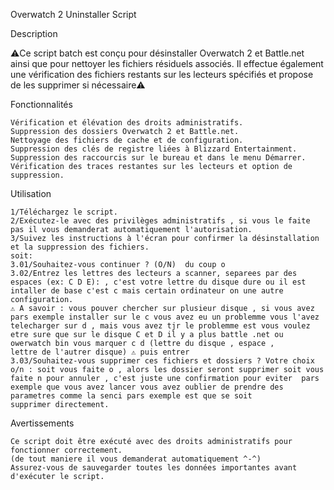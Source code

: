 Overwatch 2 Uninstaller Script

Description

⚠️Ce script batch est conçu pour désinstaller Overwatch 2 et Battle.net ainsi que pour nettoyer les fichiers résiduels associés. Il effectue également une vérification des fichiers restants sur les lecteurs spécifiés et propose de les supprimer si nécessaire⚠️

Fonctionnalités

    Vérification et élévation des droits administratifs.
    Suppression des dossiers Overwatch 2 et Battle.net.
    Nettoyage des fichiers de cache et de configuration.
    Suppression des clés de registre liées à Blizzard Entertainment.
    Suppression des raccourcis sur le bureau et dans le menu Démarrer.
    Vérification des traces restantes sur les lecteurs et option de suppression.

Utilisation

    1/Téléchargez le script.
    2/Exécutez-le avec des privilèges administratifs , si vous le faite pas il vous demanderat automatiquement l'autorisation.
    3/Suivez les instructions à l'écran pour confirmer la désinstallation et la suppression des fichiers.
    soit:
    3.01/Souhaitez-vous continuer ? (O/N)  du coup o
    3.02/Entrez les lettres des lecteurs a scanner, separees par des espaces (ex: C D E): , c'est votre lettre du disque dure ou il est intaller de base c'est c mais certain ordinateur on une autre configuration.
    ⚠️ A savoir : vous pouver chercher sur plusieur disque , si vous avez pars exemple installer sur le c vous avez eu un problemme vous l'avez telecharger sur d , mais vous avez tjr le problemme est vous voulez etre sure que sur le disque C et D il y a plus battle .net ou owerwatch bin vous marquer c d (lettre du disque , espace , 
    lettre de l'autrer disque) ⚠️ puis entrer
    3.03/Souhaitez-vous supprimer ces fichiers et dossiers ? Votre choix o/n : soit vous faite o , alors les dossier seront supprimer soit vous faite n pour annuler , c'est juste une confirmation pour eviter  pars exemple que vous avez lancer vous avez oublier de prendre des parametres comme la senci pars exemple est que se soit 
    supprimer directement.

Avertissements

    Ce script doit être exécuté avec des droits administratifs pour fonctionner correctement.
    (de tout maniere il vous demanderat automatiquement ^-^)
    Assurez-vous de sauvegarder toutes les données importantes avant d'exécuter le script.
